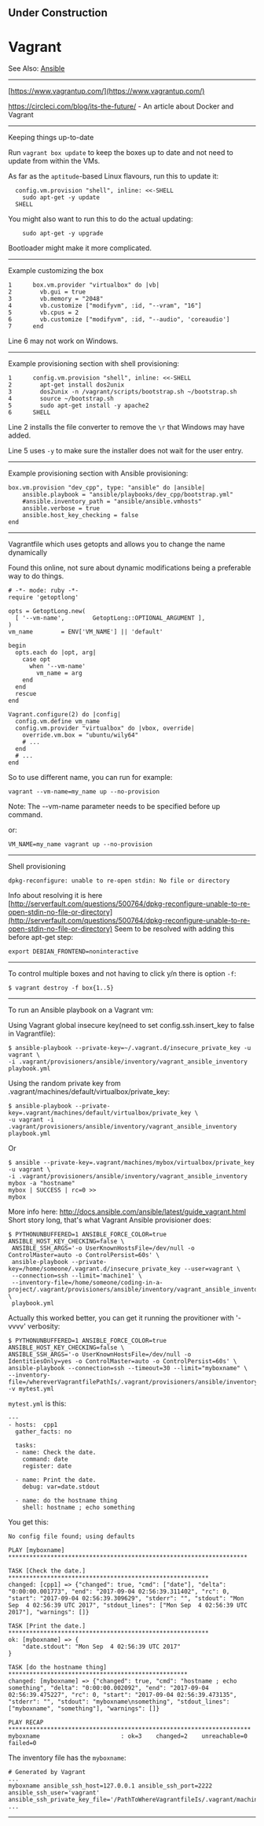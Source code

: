 

## Under Construction

# Vagrant

See Also:
[Ansible](Ansible.md)

---

[https://www.vagrantup.com/](https://www.vagrantup.com/)

https://circleci.com/blog/its-the-future/ - An article about Docker and Vagrant

---

Keeping things up-to-date

Run ```vagrant box update``` to keep the boxes up to date and not
need to update from within the VMs.

As far as the ```aptitude```-based Linux flavours, run this to update it:

      config.vm.provision "shell", inline: <<-SHELL
        sudo apt-get -y update
      SHELL

You might also want to run this to do the actual updating:

        sudo apt-get -y upgrade

Bootloader might make it more complicated.

---

Example customizing the box

    1      box.vm.provider "virtualbox" do |vb|
    2        vb.gui = true
    3        vb.memory = "2048"
    4        vb.customize ["modifyvm", :id, "--vram", "16"]
    5        vb.cpus = 2
    6        vb.customize ["modifyvm", :id, "--audio", 'coreaudio']
    7      end

Line 6 may not work on Windows.

---

Example provisioning section with shell provisioning:

    1      config.vm.provision "shell", inline: <<-SHELL
    2        apt-get install dos2unix 
    3        dos2unix -n /vagrant/scripts/bootstrap.sh ~/bootstrap.sh
    4        source ~/bootstrap.sh
    5        sudo apt-get install -y apache2
    6      SHELL

Line 2 installs the file converter to remove the ```\r``` that Windows may have added.

Line 5 uses ```-y``` to make sure the installer does not wait for the user entry.

---

Example provisioning section with Ansible provisioning:

    box.vm.provision "dev_cpp", type: "ansible" do |ansible|
        ansible.playbook = "ansible/playbooks/dev_cpp/bootstrap.yml"
        #ansible.inventory_path = "ansible/ansible.vmhosts"
        ansible.verbose = true
        ansible.host_key_checking = false
    end

---

Vagrantfile which uses getopts and allows you to change the name dynamically

Found this online, not sure about dynamic modifications being a preferable way to do things.

    # -*- mode: ruby -*-
    require 'getoptlong'
    
    opts = GetoptLong.new(
      [ '--vm-name',        GetoptLong::OPTIONAL_ARGUMENT ],
    )
    vm_name        = ENV['VM_NAME'] || 'default'
    
    begin
      opts.each do |opt, arg|
        case opt
          when '--vm-name'
            vm_name = arg
        end
      end
      rescue
    end
    
    Vagrant.configure(2) do |config|
      config.vm.define vm_name
      config.vm.provider "virtualbox" do |vbox, override|
        override.vm.box = "ubuntu/wily64"
        # ...
      end
      # ...
    end

So to use different name, you can run for example:

    vagrant --vm-name=my_name up --no-provision

Note: The --vm-name parameter needs to be specified before up command.

or:

    VM_NAME=my_name vagrant up --no-provision

---

Shell provisioning

    dpkg-reconfigure: unable to re-open stdin: No file or directory

Info about resolving it is here [http://serverfault.com/questions/500764/dpkg-reconfigure-unable-to-re-open-stdin-no-file-or-directory](http://serverfault.com/questions/500764/dpkg-reconfigure-unable-to-re-open-stdin-no-file-or-directory) 
Seem to be resolved with adding this before apt-get step:

    export DEBIAN_FRONTEND=noninteractive

---

To control multiple boxes and not having to click y/n there is option ```-f```:

    $ vagrant destroy -f box{1..5}
    
---

To run an Ansible playbook on a Vagrant vm:

Using Vagrant global insecure key(need to set config.ssh.insert_key to false in Vagrantfile):

    $ ansible-playbook --private-key=~/.vagrant.d/insecure_private_key -u vagrant \
    -i .vagrant/provisioners/ansible/inventory/vagrant_ansible_inventory playbook.yml

Using the random private key  from .vagrant/machines/default/virtualbox/private_key:

    $ ansible-playbook --private-key=.vagrant/machines/default/virtualbox/private_key \
    -u vagrant -i .vagrant/provisioners/ansible/inventory/vagrant_ansible_inventory playbook.yml

Or

    $ ansible --private-key=.vagrant/machines/mybox/virtualbox/private_key -u vagrant \
    -i .vagrant/provisioners/ansible/inventory/vagrant_ansible_inventory mybox -a "hostname" 
    mybox | SUCCESS | rc=0 >>
    mybox


More info here: http://docs.ansible.com/ansible/latest/guide_vagrant.html
Short story long, that's what Vagrant Ansible provisioner does:

    $ PYTHONUNBUFFERED=1 ANSIBLE_FORCE_COLOR=true ANSIBLE_HOST_KEY_CHECKING=false \
     ANSIBLE_SSH_ARGS='-o UserKnownHostsFile=/dev/null -o ControlMaster=auto -o ControlPersist=60s' \
     ansible-playbook --private-key=/home/someone/.vagrant.d/insecure_private_key --user=vagrant \
     --connection=ssh --limit='machine1' \
     --inventory-file=/home/someone/coding-in-a-project/.vagrant/provisioners/ansible/inventory/vagrant_ansible_inventory \
     playbook.yml

Actually this worked better, you can get it running the provitioner with '-vvvv' verbosity:

    $ PYTHONUNBUFFERED=1 ANSIBLE_FORCE_COLOR=true ANSIBLE_HOST_KEY_CHECKING=false \
    ANSIBLE_SSH_ARGS='-o UserKnownHostsFile=/dev/null -o IdentitiesOnly=yes -o ControlMaster=auto -o ControlPersist=60s' \
    ansible-playbook --connection=ssh --timeout=30 --limit="myboxname" \
    --inventory-file=/whereverVagrantfilePathIs/.vagrant/provisioners/ansible/inventory -v mytest.yml
    
```mytest.yml``` is this:

    ---
    - hosts:  cpp1
      gather_facts: no

      tasks:
      - name: Check the date.
        command: date
        register: date

      - name: Print the date.
        debug: var=date.stdout

      - name: do the hostname thing
        shell: hostname ; echo something

You get this:

    No config file found; using defaults
    
    PLAY [myboxname] ********************************************************************
    
    TASK [Check the date.] *********************************************************
    changed: [cpp1] => {"changed": true, "cmd": ["date"], "delta": "0:00:00.001773", "end": "2017-09-04 02:56:39.311402", "rc": 0, "start": "2017-09-04 02:56:39.309629", "stderr": "", "stdout": "Mon Sep  4 02:56:39 UTC 2017", "stdout_lines": ["Mon Sep  4 02:56:39 UTC 2017"], "warnings": []}
    
    TASK [Print the date.] *********************************************************
    ok: [myboxname] => {
        "date.stdout": "Mon Sep  4 02:56:39 UTC 2017"
    }
    
    TASK [do the hostname thing] ***************************************************
    changed: [myboxname] => {"changed": true, "cmd": "hostname ; echo something", "delta": "0:00:00.002092", "end": "2017-09-04 02:56:39.475227", "rc": 0, "start": "2017-09-04 02:56:39.473135", "stderr": "", "stdout": "myboxname\nsomething", "stdout_lines": ["myboxname", "something"], "warnings": []}
    
    PLAY RECAP *********************************************************************
    myboxname                       : ok=3    changed=2    unreachable=0    failed=0   

The inventory file has the ```myboxname```:

    # Generated by Vagrant
    ...
    myboxname ansible_ssh_host=127.0.0.1 ansible_ssh_port=2222 ansible_ssh_user='vagrant' ansible_ssh_private_key_file='/PathToWhereVagrantfileIs/.vagrant/machines/myboxname/virtualbox/private_key'
    ...

---

